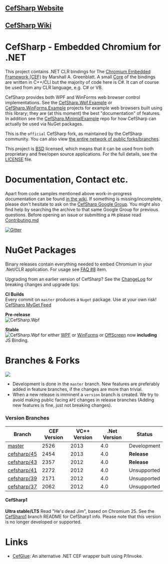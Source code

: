 ## [CefSharp Website](http://cefsharp.github.io/)
## [CefSharp Wiki](https://github.com/cefsharp/CefSharp/wiki)

# CefSharp - Embedded Chromium for .NET

This project contains .NET CLR bindings for The [Chromium Embedded Framework (CEF)](https://bitbucket.org/chromiumembedded/cef) by Marshall A. Greenblatt. A small [Core](https://github.com/cefsharp/CefSharp/tree/master/CefSharp.Core) of the bindings are written in C++/CLI but the majority of code here is C#. It can of course be used from any CLR language, e.g. C# or VB.

CefSharp provides both WPF and WinForms web browser control implementations. See the [CefSharp.Wpf.Example](https://github.com/cefsharp/CefSharp/tree/master/CefSharp.Wpf.Example) or  [CefSharp.WinForms.Example](https://github.com/cefsharp/CefSharp/tree/master/CefSharp.WinForms.Example) projects for example web browsers built using this library; they are (at this moment) the best "documentation" of features. In addition see the [CefSharp.MinimalExample](https://github.com/cefsharp/CefSharp.MinimalExample/) repo for how CefSharp can actually be used via NuGet packages.

This is the `official` CefSharp fork, as maintained by the CefSharp community. You can also view [the entire network of public forks/branches](https://github.com/cefsharp/CefSharp/network).

This project is [BSD](http://www.opensource.org/licenses/bsd-license.php "BSD License") licensed, which means that it can be used from both proprietary and free/open source applications. For the full details, see the [LICENSE](LICENSE) file.

# Documentation, Contact etc.

Apart from code samples mentioned above work-in-progress documentation can be found [in the wiki](https://github.com/cefsharp/CefSharp/wiki). If something is missing/incomplete, please don't hesitate to ask on the [CefSharp Google Group](https://groups.google.com/forum/#!forum/cefsharp). You might also find help by searching the archive to that same Google Group for previous questions. Before opening an issue or submitting a `PR` please read [Contributing.md](https://github.com/cefsharp/CefSharp/blob/master/CONTRIBUTING.md)

[![Gitter](https://badges.gitter.im/Join%20Chat.svg)](https://gitter.im/cefsharp/CefSharp?utm_source=badge&utm_medium=badge&utm_campaign=pr-badge)

# NuGet Packages

Binary releases contain everything needed to embed Chromium in your .Net/CLR application. For usage see [FAQ #8](https://github.com/cefsharp/CefSharp/wiki/Frequently-asked-questions#CefSharp_binaries) item.

Upgrading from an earlier version of CefSharp?  See the [ChangeLog](https://github.com/cefsharp/CefSharp/wiki/ChangeLog) for breaking changes and upgrade tips.

**CI Builds**<br/>
Every commit on `master` produces a `Nuget` package. Use at your own risk! [CefSharp MyGet Feed](https://www.myget.org/F/cefsharp/)

**Pre-release**<br>
![CefSharp.Wpf](http://img.shields.io/nuget/vpre/CefSharp.Wpf.svg?style=flat)

**Stable**<br> 
![CefSharp.Wpf](http://img.shields.io/nuget/v/CefSharp.Wpf.svg?style=flat) for either  [WPF](http://www.nuget.org/packages/CefSharp.Wpf/) or 
[WinForms](http://www.nuget.org/packages/CefSharp.WinForms/) or 
[OffScreen](http://www.nuget.org/packages/CefSharp.OffScreen/) now **including** JS Binding.

# Branches & Forks

![](http://img.shields.io/appveyor/ci/cefsharp/cefsharp.svg)

* Development is done in the `master` branch. New features are preferably added in feature branches, if the changes are more than trivial.
* When a new release is imminent a `version` branch is created. We try to avoid making public facing `API` changes in release branches (Adding new features is fine, just not breaking changes).

### Version Branches

| Branch | CEF Version | VC++ Version | .Net Version | Status |
|--------|-------------|--------------|--------------|--------|
| [master](https://github.com/cefsharp/CefSharp/) | 2526 | 2013 | 4.0 | Development |
| [cefsharp/45](https://github.com/cefsharp/CefSharp/tree/cefsharp/45) | 2454 | 2013 | 4.0 | **Release** |
| [cefsharp/43](https://github.com/cefsharp/CefSharp/tree/cefsharp/43) | 2357 | 2012 | 4.0 | **Release** |
| [cefsharp/41](https://github.com/cefsharp/CefSharp/tree/cefsharp/41) | 2272 | 2012 | 4.0 | Unsupported |
| [cefsharp/39](https://github.com/cefsharp/CefSharp/tree/cefsharp/39) | 2171 | 2012 | 4.0 | Unsupported |
| [cefsharp/37](https://github.com/cefsharp/CefSharp/tree/cefsharp/37) | 2062 | 2012 | 4.0 | Unsupported |

#### CefSharp1

**Ultra stable/LTS** Read "He's dead Jim", based on Chromium 25. See the [CefSharp1](https://github.com/cefsharp/CefSharp/tree/CefSharp1#binary-release) branch README for CefSharp1 info. Please note that this version is no longer developed or supported.

# Links

- [CefGlue](https://bitbucket.org/xilium/xilium.cefglue/): An alternative .NET CEF wrapper built using P/Invoke.
